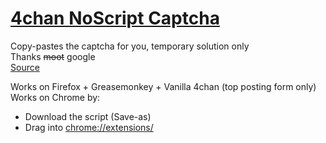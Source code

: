 # [4chan NoScript Captcha](https://github.com/dnsev/misc/raw/master/Userscripts/4chan_captcha.user.js)
Copy-pastes the captcha for you, temporary solution only<br />Thanks ~~moot~~ google<br />[Source](https://github.com/dnsev/misc/blob/master/Userscripts/4chan_captcha.user.js)

Works on Firefox + Greasemonkey + Vanilla 4chan (top posting form only)<br />Works on Chrome by:
* Download the script (Save-as)
* Drag into [chrome://extensions/](chrome://extensions/)

